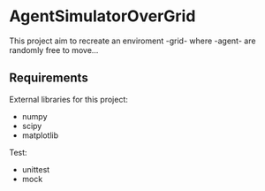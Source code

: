 AgentSimulatorOverGrid
======================
 
This project aim to recreate an enviroment -grid- where -agent- are randomly free to move...

Requirements
------------

External libraries for this project:

 * numpy
 * scipy
 * matplotlib
 
Test:

 * unittest
 * mock 

